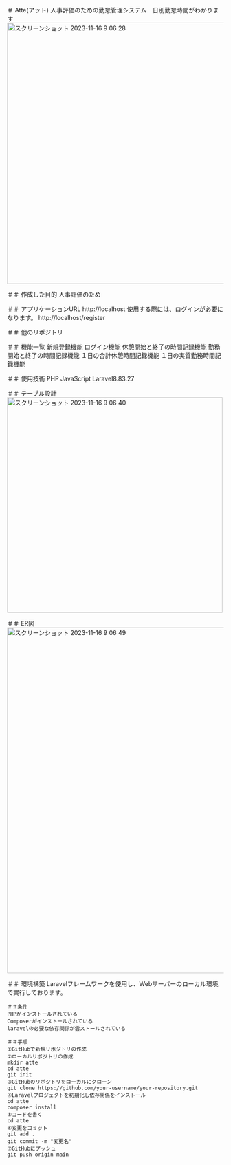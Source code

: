 ＃	Atte(アット)
	人事評価のための勤怠管理システム　日別勤怠時間がわかります
<img width="607" alt="スクリーンショット 2023-11-16 9 06 28" src="https://github.com/kimi3223/atte/assets/139026084/fd05cea7-6a4b-42cd-9881-2deeff71f7e9">

＃＃	作成した目的
	人事評価のため
	
＃＃	アプリケーションURL
	http://localhost
	使用する際には、ログインが必要になります。
	http://localhost/register
	
＃＃	他のリポジトリ
	
＃＃	機能一覧
	新規登録機能
	ログイン機能
	休憩開始と終了の時間記録機能
	勤務開始と終了の時間記録機能
	１日の合計休憩時間記録機能
	１日の実質勤務時間記録機能
	
＃＃	使用技術
	PHP
	JavaScript
	Laravel8.83.27
	
＃＃	テーブル設計
<img width="501" alt="スクリーンショット 2023-11-16 9 06 40" src="https://github.com/kimi3223/atte/assets/139026084/c5c8337c-92cf-4dab-bf7b-f97c441b7e52">

＃＃	ER図
<img width="804" alt="スクリーンショット 2023-11-16 9 06 49" src="https://github.com/kimi3223/atte/assets/139026084/77954fe9-f64b-49ef-8dd6-19c1db41541f">

＃＃	環境構築
	Laravelフレームワークを使用し、Webサーバーのローカル環境で実行しております。
	
	＃＃条件
	PHPがインストールされている
	Composerがインストールされている
	laravelの必要な依存関係が雲ストールされている
	
	＃＃手順
	①GitHubで新規リポジトリの作成
	②ローカルリポジトリの作成
	mkdir atte
	cd atte
	git init
	③GitHubのリポジトリをローカルにクローン
	git clone https://github.com/your-username/your-repository.git
	④Laravelプロジェクトを初期化し依存関係をインストール
	cd atte
	composer install
	⑤コードを書く
	cd atte
	⑥変更をコミット
	git add .
	git commit -m "変更名"
	⑦GitHubにプッシュ
	git push origin main
